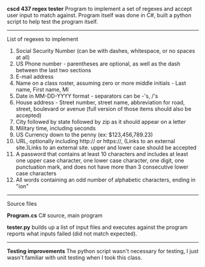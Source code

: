 **cscd 437 regex tester**
Program to implement a set of regexes and accept user input to match against.
Program itself was done in C#, built a python script to help test the program itself.

---

List of regexes to implement

1. Social Security Number (can be with dashes, whitespace, or no spaces at all)
2. US Phone number - parentheses are optional, as well as the dash between the last two sections
3. E-mail address
4. Name on a class roster, assuming zero or more middle initials - Last name, First name, MI
5. Date in MM-DD-YYYY format - separators can be -'s, /'s
6. House address - Street number, street name, abbreviation for road, street, boulevard or avenue (full version of those items should also be accepted)
7. City followed by state followed by zip as it should appear on a letter
8. Military time, including seconds
9. US Currency down to the penny (ex: $123,456,789.23)
10. URL, optionally including http:// or https://, (Links to an external site.)Links to an external site. upper and lower case should be accepted
11. A password that contains at least 10 characters and includes at least one upper case character, one lower case character, one digit, one punctuation mark, and does not have more than 3 consecutive lower case characters
12. All words containing an odd number of alphabetic characters, ending in "ion"

---

Source files

**Program.cs**
C# source, main program

**tester.py**
builds up a list of input files and executes against the program
reports what inputs failed (did not match expected).

---
**Testing improvements**
The python script wasn't necessary for testing, I just wasn't familiar with unit testing when I took this class.